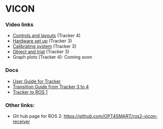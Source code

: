 # VICON

### Video links

- [Controls and layouts](https://www.youtube.com/watch?v=iXMBGGSAyso) (Tracker 4)
- [Hardware set up](https://www.youtube.com/watch?v=2QRl2zzwhRk&list=PLxtdgDam3USXPrhGA70ix8WT_nZBLK7qB&index=5) (Tracker 3)
- [Calibrating system](https://www.youtube.com/watch?v=tfNm0jKSwk0&list=PLxtdgDam3USXPrhGA70ix8WT_nZBLK7qB&index=12) (Tracker 3)
- [Object and trial](https://www.youtube.com/watch?v=dGMwVMiX7-I&list=PLxtdgDam3USXPrhGA70ix8WT_nZBLK7qB&index=13) (Tracker 3)
- Graph plots (Tracker 4): Coming soon

### Docs
- [User Guide for Tracker](https://github.com/fdcl-gwu/VICON/blob/main/Vicon%20Tracker%20User%20Guide.pdf)
- [Transition Guide from Tracker 3 to 4](https://github.com/fdcl-gwu/VICON/blob/main/Vicon%20Tracker%204%20Migration%20Guide.pdf)
- [Tracker to ROS 1](https://github.com/fdcl-gwu/VICON/blob/main/Guide%20to%20installing%20and%20running%20ROS-v5.pdf)

### Other links:
- Git hub page for ROS 2: https://github.com/OPT4SMART/ros2-vicon-receiver
